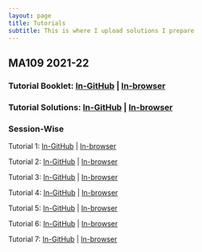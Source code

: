 ```yaml
---
layout: page
title: Tutorials
subtitle: This is where I upload solutions I prepare
---
```


## MA109 2021-22

### Tutorial Booklet: [In-GitHub](https://github.com/sarthakmittal92/sarthakmittal92.github.io/blob/main/tuts/MA109/booklet.pdf) | [In-browser](/MA109/booklet.pdf)
### Tutorial Solutions: [In-GitHub](https://github.com/sarthakmittal92/sarthakmittal92.github.io/blob/main/tuts/MA109/solutions.pdf) | [In-browser](/MA109/solutions.pdf)

### Session-Wise

Tutorial 1: [In-GitHub](https://github.com/sarthakmittal92/sarthakmittal92.github.io/blob/main/tuts/MA109/tut1.pdf) | [In-browser](/MA109/tut1.pdf)

Tutorial 2: [In-GitHub](https://github.com/sarthakmittal92/sarthakmittal92.github.io/blob/main/tuts/MA109/tut2.pdf) | [In-browser](/MA109/tut2.pdf)

Tutorial 3: [In-GitHub](https://github.com/sarthakmittal92/sarthakmittal92.github.io/blob/main/tuts/MA109/tut3.pdf) | [In-browser](/MA109/tut3.pdf)

Tutorial 4: [In-GitHub](https://github.com/sarthakmittal92/sarthakmittal92.github.io/blob/main/tuts/MA109/tut4.pdf) | [In-browser](/MA109/tut4.pdf)

Tutorial 5: [In-GitHub](https://github.com/sarthakmittal92/sarthakmittal92.github.io/blob/main/tuts/MA109/tut5.pdf) | [In-browser](/MA109/tut5.pdf)

Tutorial 6: [In-GitHub](https://github.com/sarthakmittal92/sarthakmittal92.github.io/blob/main/tuts/MA109/tut6.pdf) | [In-browser](/MA109/tut6.pdf)

Tutorial 7: [In-GitHub](https://github.com/sarthakmittal92/sarthakmittal92.github.io/blob/main/tuts/MA109/tut7.pdf) | [In-browser](/MA109/tut7.pdf)